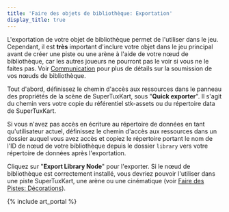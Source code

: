 ```yaml
---
title: 'Faire des objets de bibliothèque: Exportation'
display_title: true
---
```

L'exportation de votre objet de bibliothèque permet de l'utiliser dans le jeu. Cependant, il est **très** important d'inclure votre objet dans le jeu principal avant de créer une piste ou une arène à l'aide de votre nœud de bibliothèque, car les autres joueurs ne pourront pas le voir si vous ne le faites pas. Voir [Communication](Communication) pour plus de détails sur la soumission de vos nœuds de bibliothèque.

Tout d'abord, définissez le chemin d'accès aux ressources dans le panneau des propriétés de la scène de SuperTuxKart, sous "**Quick exporter**". Il s'agit du chemin vers votre copie du référentiel stk-assets ou du répertoire data de SuperTuxKart.

Si vous n'avez pas accès en écriture au répertoire de données en tant qu'utilisateur actuel, définissez le chemin d'accès aux ressources dans un dossier auquel vous avez accès et copiez le répertoire portant le nom de l'ID de nœud de votre bibliothèque depuis le dossier `library` vers votre répertoire de données après l'exportation.

Cliquez sur "**Export Library Node**" pour l'exporter. Si le nœud de bibliothèque est correctement installé, vous devriez pouvoir l'utiliser dans une piste SuperTuxKart, une arène ou une cinématique (voir [Faire des Pistes: Décorations](Making_Tracks:_Decorations)).

{% include art_portal %}
